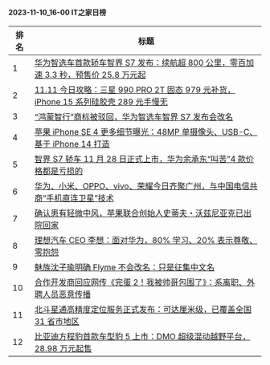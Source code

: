 #### 2023-11-10_16-00  IT之家日榜

| 排名 | 标题|
| --- | ---|
| 1 | [华为智选车首款轿车智界 S7 发布：续航超 800 公里，零百加速 3.3 秒，预售价 25.8 万元起](https://www.ithome.com/0/731/376.htm) |
| 2 | [11.11 今日攻略：三星 990 PRO 2T 固态 979 元补货，iPhone 15 系列硅胶壳 289 元手慢无](https://www.ithome.com/0/731/278.htm) |
| 3 | [“鸿蒙智行”商标被驳回，华为智选车智界 S7 发布会改名](https://www.ithome.com/0/731/286.htm) |
| 4 | [苹果 iPhone SE 4 更多细节曝光：48MP 单摄像头、USB-C、基于 iPhone 14 打造](https://www.ithome.com/0/731/441.htm) |
| 5 | [智界 S7 轿车 11 月 28 日正式上市，华为余承东“叫苦”4 款价格都是亏损的](https://www.ithome.com/0/731/377.htm) |
| 6 | [华为、小米、OPPO、vivo、荣耀今日齐聚广州，与中国电信共商“手机直连卫星”技术](https://www.ithome.com/0/731/463.htm) |
| 7 | [确认患有轻微中风，苹果联合创始人史蒂夫・沃兹尼亚克已出院回家](https://www.ithome.com/0/731/449.htm) |
| 8 | [理想汽车 CEO 李想：面对华为，80% 学习、20% 表示尊敬、零抱怨](https://www.ithome.com/0/731/386.htm) |
| 9 | [魅族沈子瑜明确 Flyme 不会改名：只是征集中文名](https://www.ithome.com/0/731/412.htm) |
| 10 | [合作开发商回应网传《完蛋 2！我被帅哥包围了》：系离职、外聘人员恶意传播](https://www.ithome.com/0/731/399.htm) |
| 11 | [北斗星通高精度定位服务正式发布：可达厘米级，已覆盖全国 31 省市地区](https://www.ithome.com/0/731/402.htm) |
| 12 | [比亚迪方程豹首款车型豹 5 上市：DMO 超级混动越野平台，28.98 万元起售](https://www.ithome.com/0/731/381.htm) |
